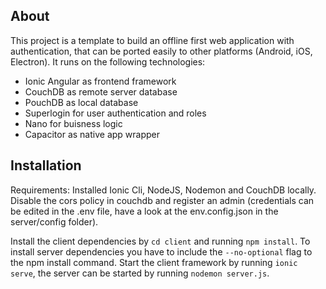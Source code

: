 ## About
This project is a template to build an offline first web application with authentication, that can be ported easily to other platforms (Android, iOS, Electron). It runs on the following technologies:
- Ionic Angular as frontend framework
- CouchDB as remote server database
- PouchDB as local database
- Superlogin for user authentication and roles
- Nano for buisness logic
- Capacitor as native app wrapper

## Installation
Requirements: Installed Ionic Cli, NodeJS, Nodemon and CouchDB locally. Disable the cors policy in couchdb and register an admin (credentials can be edited in the .env file, have a look at the env.config.json in the server/config folder).

Install the client dependencies by `cd client` and running `npm install`. To install server dependencies you have to include the `--no-optional` flag to the npm install command. Start the client framework by running `ionic serve`, the server can be started by running `nodemon server.js`.

